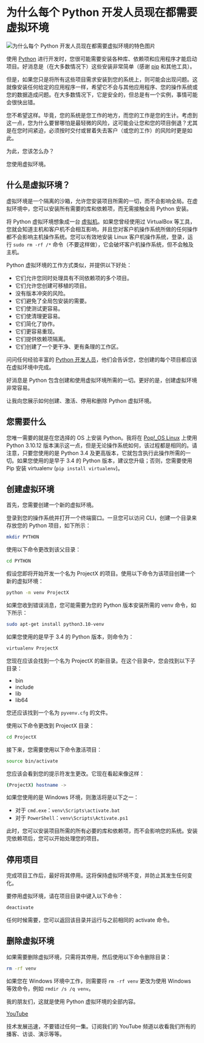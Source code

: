 # 为什么每个 Python 开发人员现在都需要虚拟环境

![为什么每个 Python 开发人员现在都需要虚拟环境的特色图片](https://cdn.thenewstack.io/media/2025/01/983492c7-unsplash-community-hdxlqjahsmu-unsplash-1024x693.jpg)

使用 [Python](https://thenewstack.io/python/) 进行开发时，您很可能需要安装各种库、依赖项和应用程序才能启动项目。好消息是（在大多数情况下）这些安装非常简单（感谢 [pip](https://thenewstack.io/how-to-use-python-pip-and-why-you-need-to/) 和其他工具）。

但是，如果您只是将所有这些项目需求安装到您的系统上，则可能会出现问题。这就像安装任何给定的应用程序一样，希望它不会与其他应用程序、您的操作系统或您的数据造成问题。在大多数情况下，它是安全的，但总是有一个实例，事情可能会很快出错。

您不希望这样。毕竟，您的系统是您工作的地方，而您的工作是您的生计。考虑到这一点，您为什么要冒哪怕是最轻微的风险，这可能会让您和您的项目倒退？尤其是在您时间紧迫，必须按时交付或冒着失去客户（或您的工作）的风险时更是如此。

为此，您该怎么办？

您使用虚拟环境。

## 什么是虚拟环境？

虚拟环境是一个隔离的沙箱，允许您安装项目所需的一切，而不会影响全局。在虚拟环境中，您可以安装所有需要的库和依赖项，而无需接触全局 Python 安装。

将 Python 虚拟环境想象成一台 [虚拟机](https://thenewstack.io/deploy-a-virtual-machine-with-oracles-open-source-virtualbox/)。如果您曾经使用过 VirtualBox 等工具，您就会知道主机和客户机不会相互影响，并且您对客户机操作系统所做的任何操作都不会影响主机操作系统。您可以有效地安装 Linux 客户机操作系统，登录，运行 `sudo rm -rf /*` 命令（不要这样做），它会破坏客户机操作系统，但不会触及主机。

Python 虚拟环境的工作方式类似，并提供以下好处：

- 它们允许您同时处理具有不同依赖项的多个项目。
- 它们允许您创建可移植的项目。
- 没有版本冲突的风险。
- 它们避免了全局包安装的需要。
- 它们使测试更容易。
- 它们使清理更容易。
- 它们简化了协作。
- 它们更容易重现。
- 它们提供依赖项隔离。
- 它们创建了一个更干净、更有条理的工作区。

问问任何经验丰富的 [Python 开发人员](https://thenewstack.io/why-should-python-developers-care-about-testing/)，他们会告诉您，您创建的每个项目都应该在虚拟环境中完成。

好消息是 Python 包含创建和使用虚拟环境所需的一切。更好的是，创建虚拟环境非常容易。

让我向您展示如何创建、激活、停用和删除 Python 虚拟环境。

## 您需要什么

您唯一需要的就是在您选择的 OS 上安装 Python。我将在 [Pop!_OS Linux](https://thenewstack.io/pop_os-one-of-the-best-linux-distros-for-creators-of-all-types/) 上使用 Python 3.10.12 版本演示这一点，但是无论操作系统如何，该过程都是相同的。请注意，只要您使用的是 Python 3.4 及更高版本，它就包含执行此操作所需的一切。如果您使用的是早于 3.4 的 Python 版本，建议您升级；否则，您需要使用 Pip 安装 virtualenv (`pip install virtualenv`)。

## 创建虚拟环境

首先，您需要创建一个新的虚拟环境。

登录到您的操作系统并打开一个终端窗口。一旦您可以访问 CLI，创建一个目录来存放您的 Python 项目，如下所示：

```bash
mkdir PYTHON
```

使用以下命令更改到该父目录：

```bash
cd PYTHON
```

假设您即将开始开发一个名为 ProjectX 的项目。使用以下命令为该项目创建一个新的虚拟环境：

```bash
python -m venv ProjectX
```

如果您收到错误消息，您可能需要为您的 Python 版本安装所需的 venv 命令，如下所示：

```bash
sudo apt-get install python3.10-venv
```

如果您使用的是早于 3.4 的 Python 版本，则命令为：

```bash
virtualenv ProjectX
```

您现在应该会找到一个名为 ProjectX 的新目录。在这个目录中，您会找到以下子目录：

- bin
- include
- lib
- lib64

您还应该找到一个名为 `pyvenv.cfg` 的文件。

使用以下命令更改到 ProjectX 目录：

```bash
cd ProjectX
```

接下来，您需要使用以下命令激活项目：

```bash
source bin/activate
```

您应该会看到您的提示符发生更改。它现在看起来像这样：

```bash
(ProjectX) hostname ->
```

如果您使用的是 Windows 环境，则激活将是以下之一：
- 对于 `cmd.exe`：`venv\Scripts\activate.bat`
- 对于 `PowerShell`：`venv\Scripts\Activate.ps1`

此时，您可以安装项目所需的所有必要的库和依赖项，而不会影响您的系统。安装完依赖项后，您可以开始处理您的项目。

## 停用项目

完成项目工作后，最好将其停用。这将保持虚拟环境不变，并防止其发生任何变化。

要停用虚拟环境，请在项目目录中键入以下命令：

```bash
deactivate
```

任何时候需要，您可以返回该目录并运行与之前相同的 activate 命令。

## 删除虚拟环境

如果需要删除虚拟环境，只需将其停用，然后使用以下命令删除目录：

```bash
rm -rf venv
```

如果您在 Windows 环境中工作，则需要将 `rm -rf venv` 更改为使用 Windows 等效命令，例如 `rmdir /s /q venv`。


我的朋友们，这就是使用 Python 虚拟环境的全部内容。

[YouTube](https://youtube.com/thenewstack?sub_confirmation=1)

技术发展迅速，不要错过任何一集。订阅我们的 YouTube 频道以收看我们所有的播客、访谈、演示等等。